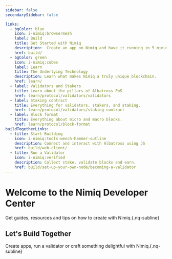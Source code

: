 ```yaml
---
sidebar: false
secondarySidebar: false

links:
  - bgColor: blue
    icon: i-nimiq:browsermesh
    label: Build
    title: Get Started with Nimiq
    description:  Create an app on Nimiq and have it running in 5 minutes.
    href: build/
  - bgColor: green
    icon: i-nimiq:cubes
    label: Learn
    title: The Underlying Technology
    description: Learn what makes Nimiq a truly unique blockchain.
    href: learn/
  - label: Validators and Stakers
    title: Learn about the pillars of Albatross PoS
    href: learn/protocol/validators/validators
  - label: Staking contract
    title: Everything for validators, stakers, and staking.
    href: learn/protocol/validators/staking-contract
  - label: Block format
    title: Everything about micro and macro blocks.
    href: learn/protocol/block-format
buildTogetherLinks:
  - title: Start Building
    icon: i-nimiq:tools-wench-hammer-outline
    description: Connect and interact with Albatross using JS
    href: build/web-client/
  - title: Run a Validator
    icon: i-nimiq:verified
    description: Collect stake, validate blocks and earn.
    href: build/set-up-your-own-node/becoming-a-validator
---
```


# Welcome to the Nimiq Developer Center

Get guides, resources and tips on how to create with Nimiq.{.nq-subline}

<NqGrid f-my-xl :cards="$frontmatter.links"  />

## Let's Build Together

Create apps, run a validator or craft something delightful with Nimiq.{.nq-subline}

<NqGrid f-my-xl :cards="$frontmatter.buildTogetherLinks" large-cards />
